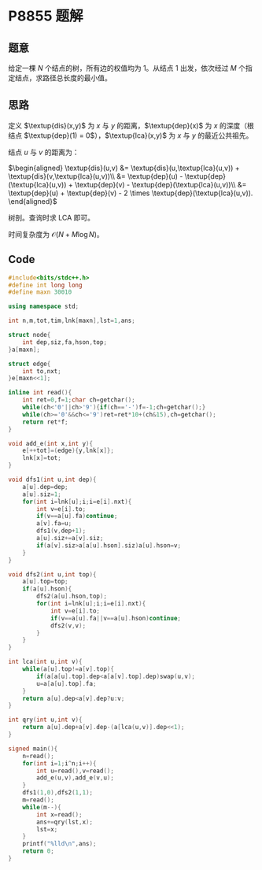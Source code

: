 # P8855 题解

## 题意

给定一棵 $N$ 个结点的树，所有边的权值均为 $1$。从结点 $1$ 出发，依次经过 $M$ 个指定结点，求路径总长度的最小值。

## 思路

定义 $\textup{dis}(x,y)$ 为 $x$ 与 $y$ 的距离，$\textup{dep}(x)$ 为 $x$ 的深度（根结点 $\textup{dep}(1) = 0$），$\textup{lca}(x,y)$ 为 $x$ 与 $y$ 的最近公共祖先。

结点 $u$ 与 $v$ 的距离为：

$\begin{aligned}
\textup{dis}(u,v) &= \textup{dis}(u,\textup{lca}(u,v)) + \textup{dis}(v,\textup{lca}(u,v))\\
&= \textup{dep}(u) - \textup{dep}(\textup{lca}(u,v)) + \textup{dep}(v) - \textup{dep}(\textup{lca}(u,v))\\
&= \textup{dep}(u) + \textup{dep}(v) - 2 \times \textup{dep}(\textup{lca}(u,v)).
\end{aligned}$

树剖。查询时求 LCA 即可。

时间复杂度为 $\mathcal{O}(N + M \log N)$。

## Code

```cpp
#include<bits/stdc++.h>
#define int long long
#define maxn 30010

using namespace std;

int n,m,tot,tim,lnk[maxn],lst=1,ans;

struct node{
	int dep,siz,fa,hson,top;
}a[maxn];

struct edge{
	int to,nxt;
}e[maxn<<1];

inline int read(){
	int ret=0,f=1;char ch=getchar();
	while(ch<'0'||ch>'9'){if(ch=='-')f=-1;ch=getchar();}
	while(ch>='0'&&ch<='9')ret=ret*10+(ch&15),ch=getchar();
	return ret*f;
}

void add_e(int x,int y){
	e[++tot]=(edge){y,lnk[x]};
	lnk[x]=tot;
}

void dfs1(int u,int dep){
	a[u].dep=dep;
	a[u].siz=1;
	for(int i=lnk[u];i;i=e[i].nxt){
		int v=e[i].to;
		if(v==a[u].fa)continue;
		a[v].fa=u;
		dfs1(v,dep+1);
		a[u].siz+=a[v].siz;
		if(a[v].siz>a[a[u].hson].siz)a[u].hson=v;
	}
}

void dfs2(int u,int top){
	a[u].top=top;
	if(a[u].hson){
		dfs2(a[u].hson,top);
		for(int i=lnk[u];i;i=e[i].nxt){
			int v=e[i].to;
			if(v==a[u].fa||v==a[u].hson)continue;
			dfs2(v,v);
		}
	}
}

int lca(int u,int v){
	while(a[u].top!=a[v].top){
		if(a[a[u].top].dep<a[a[v].top].dep)swap(u,v);
		u=a[a[u].top].fa;
	}
	return a[u].dep<a[v].dep?u:v;
}

int qry(int u,int v){
	return a[u].dep+a[v].dep-(a[lca(u,v)].dep<<1);
}

signed main(){
	n=read();
	for(int i=1;i^n;i++){
		int u=read(),v=read();
		add_e(u,v),add_e(v,u);
	}
	dfs1(1,0),dfs2(1,1);
	m=read();
	while(m--){
		int x=read();
		ans+=qry(lst,x);
		lst=x;
	}
	printf("%lld\n",ans);
	return 0;
}
```